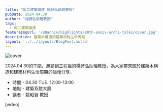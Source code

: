 ```yaml
---
title: "周二建築論壇 楊詩弘助理教授"
pubDate: 2024.04.30
author: "楊詩弘助理教授"
tags:
  - 周二建築論壇
featureImgUrl: '/80anniv/highlights/80th-anniv-archi-talks/cover.jpg'
description: 建築木構造和建築材料生命周期
layout: '../../layouts/BlogPost.astro'
---
```

![cover](/80anniv/highlights/80th-anniv-archi-talks/cover.jpg)

2024.04.30的午間，邀請到工程組的楊詩弘助理教授，為大家帶來關於建築木構造和建築材料生命周期的論壇分享。
- 時間 - 04.30 TUE.  12:00-13:00
- 地點 - 建築系館大廳
- 講者 - 姚昭智 教授

[video]